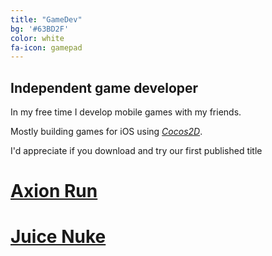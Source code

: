```yaml
---
title: "GameDev"
bg: '#63BD2F'
color: white
fa-icon: gamepad
---
```


## Independent game developer

In my free time I develop mobile games with my friends.

Mostly building games for iOS using [_Cocos2D_](http://www.cocos2d-swift.org/).

I'd appreciate if you download and try our first published title

# [Axion Run](https://itunes.apple.com/us/app/axion-run/id959675694?ls=1&mt=8)

# [Juice Nuke](https://itunes.apple.com/us/app/juice-nuke/id915232416)
